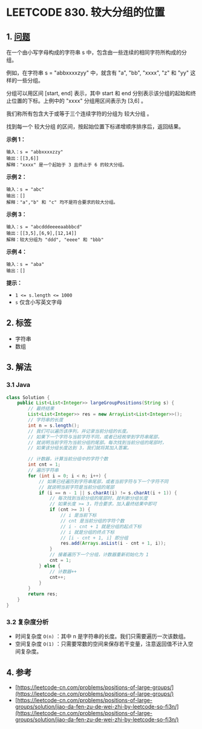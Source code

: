 # LEETCODE 830. 较大分组的位置

## 1. [问题](https://leetcode-cn.com/problems/positions-of-large-groups/)

在一个由小写字母构成的字符串 s 中，包含由一些连续的相同字符所构成的分组。

例如，在字符串 s = "abbxxxxzyy" 中，就含有 "a", "bb", "xxxx", "z" 和 "yy" 这样的一些分组。

分组可以用区间 \[start, end] 表示，其中 start 和 end 分别表示该分组的起始和终止位置的下标。上例中的 "xxxx" 分组用区间表示为 \[3,6] 。

我们称所有包含大于或等于三个连续字符的分组为 较大分组 。

找到每一个 较大分组 的区间，按起始位置下标递增顺序排序后，返回结果。

**示例 1：**

```
输入：s = "abbxxxxzzy"
输出：[[3,6]]
解释："xxxx" 是一个起始于 3 且终止于 6 的较大分组。
```

**示例 2：**

```
输入：s = "abc"
输出：[]
解释："a","b" 和 "c" 均不是符合要求的较大分组。
```

**示例 3：**

```
输入：s = "abcdddeeeeaabbbcd"
输出：[[3,5],[6,9],[12,14]]
解释：较大分组为 "ddd", "eeee" 和 "bbb"
```

**示例 4：**

```
输入：s = "aba"
输出：[]
```

**提示：**

* `1 <= s.length <= 1000`
* `s` 仅含小写英文字母

## 2. 标签

* 字符串
* 数组

## 3. 解法

### 3.1 Java

```java
class Solution {
    public List<List<Integer>> largeGroupPositions(String s) {
        // 最终结果
        List<List<Integer>> res = new ArrayList<List<Integer>>();
        // 字符串的长度
        int n = s.length();
        // 我们可以遍历该序列，并记录当前分组的长度。
        // 如果下一个字符与当前字符不同，或者已经枚举到字符串尾部，
        // 就说明当前字符为当前分组的尾部。每次找到当前分组的尾部时，
        // 如果该分组长度达到 3，我们就将其加入答案。

        // 计数器，计算当前分组中的字符个数
        int cnt = 1;
        // 遍历字符串
        for (int i = 0; i < n; i++) {
            // 如果已经遍历到字符串尾部，或者当前字符与下一个字符不同
            // 就说明当前字符是当前分组的尾部
            if (i == n - 1 || s.charAt(i) != s.charAt(i + 1)) {
                // 每次找到当前分组的尾部时，就判断分组长度
                // 如果长度 >= 3，符合要求，加入最终结果中即可
                if (cnt >= 3) {
                    // i 是当前下标
                    // cnt 是当前分组的字符个数
                    // i - cnt + 1 就是分组的起点下标
                    // i 就是分组的终点下标
                    // [i - cnt + 1, i] 即分组
                    res.add(Arrays.asList(i - cnt + 1, i));
                }
                // 接着遍历下一个分组，计数器重新初始化为 1
                cnt = 1;
            } else {
                // 计数器++
                cnt++;
            }
        }
        return res;
    }
}
```

### 3.2 复杂度分析

* 时间复杂度 `O(n)` ：其中 n 是字符串的长度。我们只需要遍历一次该数组。
* 空间复杂度 `O(1)` ：只需要常数的空间来保存若干变量，注意返回值不计入空间复杂度。

## 4. 参考

* [https://leetcode-cn.com/problems/positions-of-large-groups/](https://leetcode-cn.com/problems/positions-of-large-groups/)
* [https://leetcode-cn.com/problems/positions-of-large-groups/solution/jiao-da-fen-zu-de-wei-zhi-by-leetcode-so-fi3n/](https://leetcode-cn.com/problems/positions-of-large-groups/solution/jiao-da-fen-zu-de-wei-zhi-by-leetcode-so-fi3n/)
